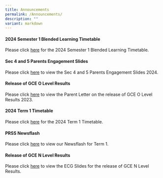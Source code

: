 ```yaml
---
title: Announcements
permalink: /Announcements/
description: ""
variant: markdown
---
```

#### 2024 Semester 1 Blended Learning Timetable

Please click [here](/files/2024_SEM1_BL_TT_V1_Classes.pdf) for the 2024 Semester 1 Blended Learning Timetable.


#### Sec 4 and 5 Parents Engagement Slides

Please click [here](/files/Information_for_Parents/Sec_4_and_5_Parents_Engagement_2024.pdf) to view the Sec 4 and 5 Parents Engagement Slides 2024.

#### Release of GCE O Level Results
Please click [here](/files/Announcements/Letter_to_parents_on_release_of_GCE_O_Level_Results_2023__Combined_.pdf) to view the Parent Letter on the release of GCE O Level Results 2023.

#### 2024 Term 1 Timetable

Please click [here](/files/Announcements/2024/Term_1_TT_wef_8_Jan_for_Classes.pdf) for the 2024 Term 1 Timetable.

#### PRSS Newsflash

Please click [here](/useful-links/PRSS-Newsflash/) to view our Newsflash for Term 1.

#### Release of GCE N Level Results

Please click [here](/files/Announcements/2023/Release_of_GCE_N_Level_Results_2023_Admin_ECG_Slides_for_Sch_Website.pdf) to view the ECG Slides for the release of GCE N Level Results.